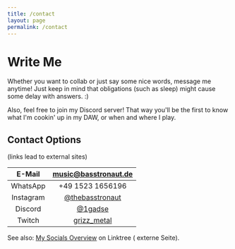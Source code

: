 ```yaml
---
title: /contact
layout: page
permalink: /contact
---
```


# Write Me

Whether you want to collab or just say some nice words, message me anytime! Just keep in mind that obligations (such as
sleep) might cause some delay with answers. :)

Also, feel free to join my Discord server! That way you'll be the first to know what I'm cookin' up in my DAW, or when
and where I play.

## Contact Options

(links lead to external sites)

|  E-Mail   |                        [music@basstronaut.de](mailto:music@basstronaut.de)                        |
|:---------:|:-------------------------------------------------------------------------------------------------:|
| WhatsApp  |                                         +49 1523 1656196                                          |
| Instagram | <a class="hacky-button-instagram" href="https://instagram.com/thebasstronaut">@thebasstronaut</a> |
|  Discord  |  <a class="hacky-button-discord" href="https://discord.com/users/295641954577022978">@1gadse</a>  |
 | Twitch |      <a class="hacky-button-twitch" href="https://www.twitch.tv/grizz_metal">grizz_metal</a>      |

See also: <a class="hacky-button" href="https://linktr.ee/thebasstronaut">My Socials Overview</a> on Linktree (
externe Seite).